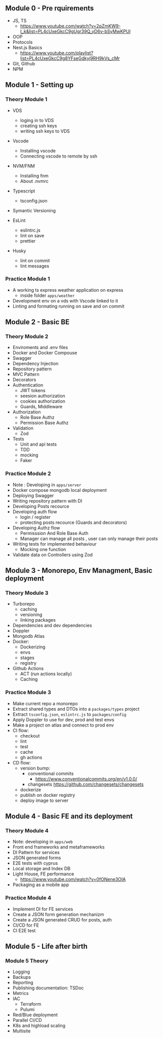 ## Module 0 - Pre rquirements

- JS, TS
  - https://www.youtube.com/watch?v=2pZmKW9-I_k&list=PL4cUxeGkcC9gUgr39Q_yD6v-bSyMwKPUI
- OOP
- Protocols
- Nest.js Basics
  - https://www.youtube.com/playlist?list=PL4cUxeGkcC9g8YFseGdkyj9RH9kVs_cMr
- Git, Github
- NPM

## Module 1 - Setting up

### Theory Module 1

- VDS

  - loging in to VDS
  - creating ssh keys
  - writing ssh keys to VDS

- Vscode

  - Installing vscode
  - Connecting vscode to remote by ssh

- NVM/FNM

  - Installing fnm
  - About .nvmrc

- Typescript

  - tsconfig.json

- Symantic Versioning

- EsLint

  - eslintrc.js
  - lint on save
  - prettier

- Husky

  - lint on commit
  - lint messages

### Practice Module 1

- A working ts express weather application on express
  - inside folder `apps/weather`
- Development env on a vds with Vscode linked to it
- Linting and formating running on save and on commit

## Module 2 - Basic BE

### Theory Module 2

- Enviroments and .env files
- Docker and Docker Compouse
- Swagger
- Dependency Injection
- Repository pattern
- MVC Pattern
- Decorators
- Authentication
  - JWT tokens
  - seesion authorization
  - cookies authorization
  - Guards, Middleware
- Authorization
  - Role Base Authz
  - Permission Base Authz
- Validation
  - Zod
- Tests
  - Unit and api tests
  - TDD
  - mocking
  - Faker

### Practice Module 2

- Note : Developing in `apps/server`
- Docker compose mongodb local deployment
- Deploying Swagger
- Writing repository pattern with DI
- Developing Posts recource
- Developing auth flow
  - login / register
  - protecting posts recource (Guards and decorators)
- Developing Authz flow
  - Permisssion And Role Base Auth
  - Manager can manage all posts , user can only manage their posts
- Writing tests for implemented behaviour
  - Mocking one function
- Validate data on Controllers using Zod

## Module 3 - Monorepo, Env Managment, Basic deployment

### Theory Module 3

- Turborepo
  - caching
  - versioning
  - linking packages
- Dependencies and dev dependencies
- Doppler
- Mongodb Atlas
- Docker:
  - Dockerizing
  - envs
  - stages
  - registry
- Github Actions
  - ACT (run actions locally)
  - Caching

### Practice Module 3

- Make current repo a monorepo
- Extract shared types and DTOs into a `packages/types` project
- Extract `tsconfig.json`, `eslintrc.js` to `packages/config`
- Apply Doppler to use for dev, prod and test envs
- Make a project on atlas and connect to prod env
- CI flow:
  - checkout
  - lint
  - test
  - cache
  - gh actions
- CD flow:
  - version bump:
    - conventional commits 
      - https://www.conventionalcommits.org/en/v1.0.0/
    - changesets 
        https://github.com/changesets/changesets
  - dockerize
  - publish on docker registry
  - deploy image to server

## Module 4 - Basic FE and its deployment

### Theory Module 4

- Note: developing in `apps/web`
- Front end frameworks and metaframeworks
- DI Pattern for services
- JSON generated forms
- E2E tests with cyprus
- Local storage and Index DB
- Light House, FE performance
  - https://www.youtube.com/watch?v=0fONene3OIA
- Packaging as a mobile app

### Practice Module 4

- Implement DI for FE services
- Create a JSON form generation mechanizm
- Create a JSON generated CRUD for posts, auth
- CI/CD for FE
- CI E2E test

## Module 5 - Life after birth

### Module 5 Theory

- Logging
- Backups
- Reporting
- Publishing documentation: TSDoc
- Metrics
- IAC
  - Terraform
  - Pulumi
- Red/Blue deployment
- Parallel CI/CD
- K8s and highload scaling
- Multisite
